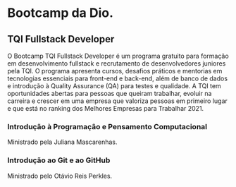 # Bootcamp da Dio.
## TQI Fullstack Developer
O Bootcamp TQI Fullstack Developer é um programa gratuito para formação em desenvolvimento fullstack e recrutamento de desenvolvedores juniores pela TQI. O programa apresenta cursos, desafios práticos e mentorias em tecnologias essenciais para front-end e back-end, além de banco de dados e introdução à Quality Assurance (QA) para testes e qualidade. A TQI tem oportunidades abertas para pessoas que queiram trabalhar, evoluir na carreira e crescer em uma empresa que valoriza pessoas em primeiro lugar e que está no ranking dos Melhores Empresas para Trabalhar 2021.
### Introdução à Programação e Pensamento Computacional
Ministrado pela Juliana Mascarenhas.
### Introdução ao Git e ao GitHub
Ministrado pelo Otávio Reis Perkles.
